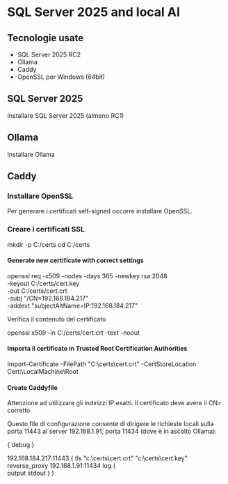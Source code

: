 # SQL Server 2025 and local AI

## Tecnologie usate

- SQL Server 2025 RC2
- Ollama
- Caddy
- OpenSSL per Windows (64bit)

## SQL Server 2025

Installare SQL Server 2025 (almeno RC1)


## Ollama

Installare Ollama


## Caddy

### Installare OpenSSL

Per generare i certificati self-signed occorre installare OpenSSL.

### Creare i certificati SSL

mkdir -p C:/certs
cd C:/certs

#### Generate new certificate with correct settings

openssl req -x509 -nodes -days 365 -newkey rsa:2048 \
  -keyout C:/certs/cert.key \
  -out C:/certs/cert.crt \
  -subj "/CN=192.168.184.217" \
  -addext "subjectAltName=IP:192.168.184.217"

Verifica il contenuto del certificato

openssl x509 -in C:/certs/cert.crt -text -noout

#### Importa il certificato in Trusted Root Certification Authorities

Import-Certificate -FilePath "C:\certs\cert.crt" -CertStoreLocation Cert:\LocalMachine\Root

#### Create Caddyfile

Attenzione ad utilizzare gli indirizzi IP esatti.
Il certificato deve avere il CN= corretto

Questo file di configurazione consente di dirigere le richieste locali sulla porta 11443 al
server 192.168.1.91, porta 11434 (dove è in ascolto Ollama): 

{
	debug
}

192.168.184.217:11443 {
	tls "c:\certs\cert.crt" "c:\certs\cert.key"
	reverse_proxy 192.168.1.91:11434
	log {	
		output stdout
	}
}

####  

